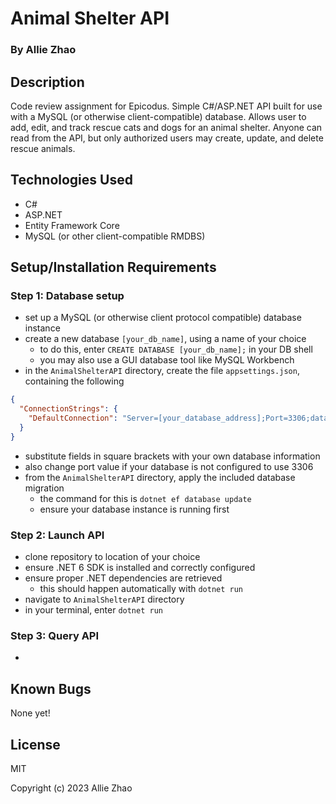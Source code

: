 # Animal Shelter API

### By Allie Zhao

## Description

Code review assignment for Epicodus.
Simple C#/ASP.NET API built for use with a MySQL (or otherwise client-compatible) database.
Allows user to add, edit, and track rescue cats and dogs for an animal shelter.
Anyone can read from the API, but only authorized users may create, update, and delete rescue animals.

## Technologies Used

- C#
- ASP.NET
- Entity Framework Core
- MySQL (or other client-compatible RMDBS)

## Setup/Installation Requirements

### Step 1: Database setup

- set up a MySQL (or otherwise client protocol compatible) database instance
- create a new database `[your_db_name]`, using a name of your choice
    - to do this, enter `CREATE DATABASE [your_db_name];` in your DB shell
    - you may also use a GUI database tool like MySQL Workbench
- in the `AnimalShelterAPI` directory, create the file `appsettings.json`, containing the following

```json
{
  "ConnectionStrings": {
    "DefaultConnection": "Server=[your_database_address];Port=3306;database=[your_db_name];uid=[your_db_login];pwd=[your_db_password];"
  }
}
```

- substitute fields in square brackets with your own database information
- also change port value if your database is not configured to use 3306
- from the `AnimalShelterAPI` directory, apply the included database migration
    - the command for this is `dotnet ef database update`
    - ensure your database instance is running first

### Step 2: Launch API

- clone repository to location of your choice
- ensure .NET 6 SDK is installed and correctly configured
- ensure proper .NET dependencies are retrieved
    - this should happen automatically with `dotnet run`
- navigate to `AnimalShelterAPI` directory
- in your terminal, enter `dotnet run`

### Step 3: Query API

-

## Known Bugs

None yet! 

## License

MIT

Copyright (c) 2023 Allie Zhao

